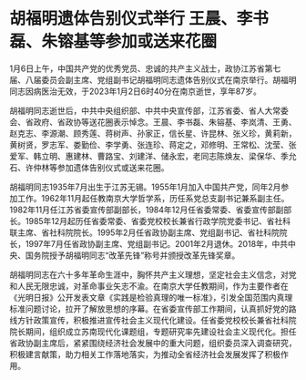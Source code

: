 # 胡福明遗体告别仪式举行 王晨、李书磊、朱镕基等参加或送来花圈

1月6日上午，中国共产党的优秀党员、忠诚的共产主义战士，政协江苏省第七届、八届委员会副主席、党组副书记胡福明同志遗体告别仪式在南京举行。胡福明同志因病医治无效，于2023年1月2日6时40分在南京逝世，享年87岁。

胡福明同志逝世后，中共中央组织部、中共中央宣传部，江苏省委、省人大常委会、省政府、省政协等送花圈表示悼念。王晨、李书磊、朱镕基、李岚清、王勇、赵克志、李源潮、顾秀莲、蒋树声、孙家正，信长星、许昆林、张义珍，黄莉新，黄树贤，罗志军、娄勤俭、李学勇、张连珍、蒋定之，邓修明、王常松、沈莹、张爱军、韩立明、惠建林、曹路宝、刘建洋、储永宏，老同志陈焕友、梁保华、季允石、许仲林等参加遗体告别仪式或送来花圈。

胡福明同志1935年7月出生于江苏无锡。1955年1月加入中国共产党，同年2月参加工作。1962年11月起任教南京大学哲学系，历任系党总支副书记兼系副主任。1982年11月任江苏省委宣传部副部长，1984年12月任省委常委、省委宣传部副部长。1985年12月起历任省委常委、省委党校校长兼省行政学院党委书记、省社科联主席、省社科院院长。1995年2月任省政协副主席、党组副书记、省社科院院长，1997年7月任省政协副主席、党组副书记。2001年2月退休。2018年，中共中央、国务院授予胡福明同志“改革先锋”称号并颁授改革先锋奖章。

胡福明同志在六十多年革命生涯中，胸怀共产主义理想，坚定社会主义信念，对党和人民无限忠诚，对革命事业矢志不渝。在南京大学任教期间，作为主要作者在《光明日报》公开发表文章《实践是检验真理的唯一标准》，引发全国范围内真理标准问题讨论，拉开了解放思想的序幕。在省委宣传部工作期间，认真抓好党的路线方针政策宣传，积极推进宣传社会主义现代化建设。任省委党校校长兼省社科院院长期间，组织成立苏南现代化课题组，专题研究率先建设社会主义现代化。担任省政协副主席后，紧紧围绕经济社会发展中的重大问题，组织委员深入调查研究，积极建言献策，助力相关工作落地落实，为推动全省经济社会发展发挥了积极作用。

